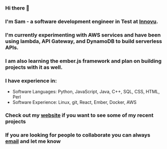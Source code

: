 ### Hi there 👋

### I'm Sam - a software development engineer in Test at [Innovu](https://www.innovu.com/).

### I'm currently experimenting with AWS services and have been using lambda, API Gateway, and DynamoDB to build serverless APIs.
### I am also learning the ember.js framework and plan on building projects with it as well.

### I have experience in: 
- Software Languages: Python, JavaScript, Java, C++, SQL, CSS, HTML, Perl
- Software Experience: Linux, git, React, Ember, Docker, AWS

### Check out my [website](http://samuel-bordo.s3-website.us-east-2.amazonaws.com/) if you want to see some of my recent projects

### If you are looking for people to collaborate you can always [email](sambordo1@gmail.com) and let me know
